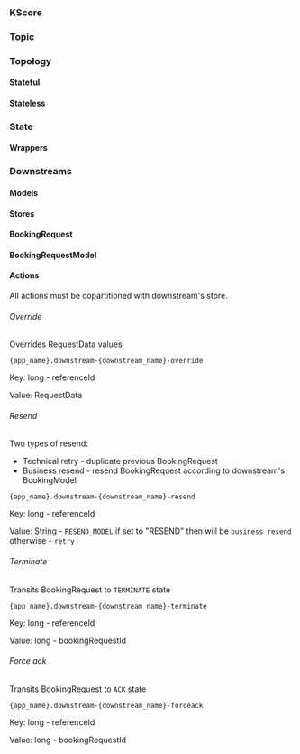 ### KScore

### Topic

### Topology

#### Stateful

#### Stateless

### State

#### Wrappers

### Downstreams

#### Models

#### Stores

#### BookingRequest

#### BookingRequestModel

#### Actions

All actions must be copartitioned with downstream's store.

###### Override

Overrides RequestData values

`{app_name}.downstream-{downstream_name}-override`

Key: long - referenceId

Value: RequestData

###### Resend

Two types of resend:

* Technical retry - duplicate previous BookingRequest
* Business resend - resend BookingRequest according to downstream's BookingModel

`{app_name}.downstream-{downstream_name}-resend`

Key: long - referenceId

Value: String - `RESEND_MODEL` if set to "RESEND" then will be `business resend` otherwise - `retry`

###### Terminate

Transits BookingRequest to `TERMINATE` state

`{app_name}.downstream-{downstream_name}-terminate`

Key: long - referenceId

Value: long - bookingRequestId

###### Force ack

Transits BookingRequest to `ACK` state

`{app_name}.downstream-{downstream_name}-forceack`

Key: long - referenceId

Value: long - bookingRequestId
